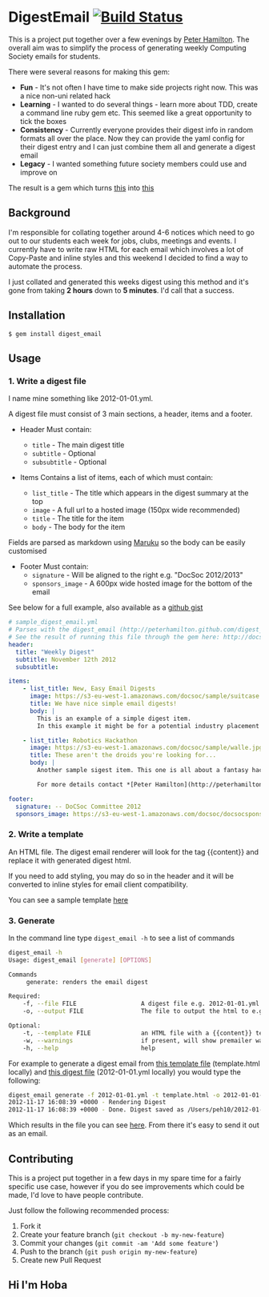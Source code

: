 # DigestEmail [![Build Status](https://travis-ci.org/PeterHamilton/digest-email.png)](https://travis-ci.org/PeterHamilton/digest-email)

This is a project put together over a few evenings by [Peter Hamilton](http://peterhamilton.github.com).
The overall aim was to simplify the process of generating weekly Computing Society emails for students.

There were several reasons for making this gem:
- **Fun** - It's not often I have time to make side projects right now. This was a nice non-uni related hack
- **Learning** - I wanted to do several things - learn more about TDD, create a command line ruby gem etc. This seemed like a great opportunity to tick the boxes
- **Consistency** - Currently everyone provides their digest info in random formats all over the place. Now they can provide the yaml config for their digest entry and I can just combine them all and generate a digest email
- **Legacy** - I wanted something future society members could use and improve on

The result is a gem which turns [this](https://gist.github.com/4092848) into [this](http://docsoc.s3.amazonaws.com/sample/sample_digest_email.html)

## Background
  I'm responsible for collating together around 4-6 notices which need to go out to our students each week for jobs, clubs, meetings and events. I currently have to write raw HTML for each email which involves a lot of Copy-Paste and inline styles and this weekend I decided to find a way to automate the process.

  I just collated and generated this weeks digest using this method and it's gone from taking **2 hours** down to **5 minutes**. I'd call that a success.

## Installation

    $ gem install digest_email

## Usage

### 1. Write a digest file
I name mine something like 2012-01-01.yml.

A digest file must consist of 3 main sections, a header, items and a footer.

- Header
Must contain:
  - `title` - The main digest title
  - `subtitle` - Optional
  - `subsubtitle` - Optional

- Items
Contains a list of items, each of which must contain:

    - `list_title` - The title which appears in the digest summary at the top
    - `image` - A full url to a hosted image (150px wide recommended)
    - `title` - The title for the item
    - `body` - The body for the item

Fields are parsed as markdown using [Maruku](https://github.com/bhollis/maruku) so the body can be easily customised

- Footer
Must contain:
  - `signature` - Will be aligned to the right e.g. "DocSoc 2012/2013"
  - `sponsors_image` - A 600px wide hosted image for the bottom of the email

See below for a full example, also available as a [github gist](https://gist.github.com/4092848)
```yaml
# sample_digest_email.yml
# Parses with the digest_email (http://peterhamilton.github.com/digest_email) gem
# See the result of running this file through the gem here: http://docsoc.s3.amazonaws.com/sample/sample_digest_email.html
header:
  title: "Weekly Digest"
  subtitle: November 12th 2012
  subsubtitle:

items:
    - list_title: New, Easy Email Digests
      image: https://s3-eu-west-1.amazonaws.com/docsoc/sample/suitcase.jpg
      title: We have nice simple email digests!
      body: |
        This is an example of a simple digest item.
        In this example it might be for a potential industry placement - for example, check out the rather nice suitcase image on the left

    - list_title: Robotics Hackathon
      image: https://s3-eu-west-1.amazonaws.com/docsoc/sample/walle.jpg
      title: These aren't the droids you're looking for...
      body: |
        Another sample sigest item. This one is all about a fantasy hackathon!

        For more details contact *[Peter Hamilton](http://peterhamilton.github.com)*

footer:
  signature: -- DoCSoc Committee 2012
  sponsors_image: https://s3-eu-west-1.amazonaws.com/docsoc/docsocsponsors.jpg # Bottom Sponsor Banner
```

### 2. Write a template
An HTML file. The digest email renderer will look for the tag {{content}} and replace it with generated digest html.

If you need to add styling, you may do so in the header and it will be converted to inline styles for email client compatibility.

You can see a sample template [here](https://github.com/PeterHamilton/digest-email/blob/master/templates/default.html)

### 3. Generate

In the command line type `digest_email -h` to see a list of commands

```bash
digest_email -h
Usage: digest_email [generate] [OPTIONS]

Commands
     generate: renders the email digest

Required:
    -f, --file FILE                  A digest file e.g. 2012-01-01.yml
    -o, --output FILE                The file to output the html to e.g index.html

Optional:
    -t, --template FILE              an HTML file with a {{content}} template tag
    -w, --warnings                   if present, will show premailer warnings
    -h, --help                       help
```

For example to generate a digest email from [this template file](https://peterhamilton.github.com/digest-email/blob/master/templates/default.html) (template.html locally) and [this digest file](https://gist.github.com/4092848) (2012-01-01.yml locally) you would type the following:

```bash
digest_email generate -f 2012-01-01.yml -t template.html -o 2012-01-01-digest.html
2012-11-17 16:08:39 +0000 - Rendering Digest
2012-11-17 16:08:39 +0000 - Done. Digest saved as /Users/peh10/2012-01-01-digest.html
```

Which results in the file you can see [here](http://docsoc.s3.amazonaws.com/sample/sample_digest_email.html). From there it's easy to send it out as an email.

## Contributing
This is a project put together in a few days in my spare time for a fairly specific use case, however if you do see improvements which could be made, I'd love to have people contribute.

Just follow the following recommended process:

1. Fork it
2. Create your feature branch (`git checkout -b my-new-feature`)
3. Commit your changes (`git commit -am 'Add some feature'`)
4. Push to the branch (`git push origin my-new-feature`)
5. Create new Pull Request

## Hi I'm Hoba
